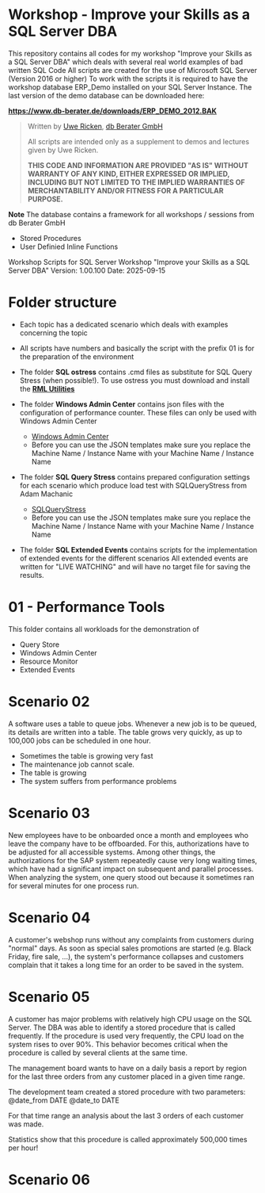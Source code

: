 # Workshop - Improve your Skills as a SQL Server DBA
This repository contains all codes for my workshop "Improve your Skills as a SQL Server DBA" which deals with several real world examples of bad written SQL Code
All scripts are created for the use of Microsoft SQL Server (Version 2016 or higher)
To work with the scripts it is required to have the workshop database ERP_Demo installed on your SQL Server Instance.
The last version of the demo database can be downloaded here:

**https://www.db-berater.de/downloads/ERP_DEMO_2012.BAK**

> Written by
>	[Uwe Ricken](https://www.db-berater.de/uwe-ricken/), 
>	[db Berater GmbH](https://db-berater.de)
> 
> All scripts are intended only as a supplement to demos and lectures
> given by Uwe Ricken.  
>   
> **THIS CODE AND INFORMATION ARE PROVIDED "AS IS" WITHOUT WARRANTY OF 
> ANY KIND, EITHER EXPRESSED OR IMPLIED, INCLUDING BUT NOT LIMITED 
> TO THE IMPLIED WARRANTIES OF MERCHANTABILITY AND/OR FITNESS FOR A
> PARTICULAR PURPOSE.**

**Note**
The database contains a framework for all workshops / sessions from db Berater GmbH
+ Stored Procedures
+ User Definied Inline Functions

Workshop Scripts for SQL Server Workshop "Improve your Skills as a SQL Server DBA"
Version:	1.00.100
Date:		2025-09-15

# Folder structure
+ Each topic has a dedicated scenario which deals with examples concerning the topic
+ All scripts have numbers and basically the script with the prefix 01 is for the preparation of the environment
+ The folder **SQL ostress** contains .cmd files as substitute for SQL Query Stress (when possible!).
   To use ostress you must download and install the **[RML Utilities](https://learn.microsoft.com/en-us/troubleshoot/sql/tools/replay-markup-language-utility)**
   
+ The folder **Windows Admin Center** contains json files with the configuration of performance counter. These files can only be used with Windows Admin Center
  - [Windows Admin Center](https://www.microsoft.com/en-us/windows-server/windows-admin-center)
  - Before you can use the JSON templates make sure you replace the Machine Name / Instance Name with your Machine Name / Instance Name
+ The folder **SQL Query Stress** contains prepared configuration settings for each scenario which produce load test with SQLQueryStress from Adam Machanic
  - [SQLQueryStress](https://github.com/ErikEJ/SqlQueryStress)
  - Before you can use the JSON templates make sure you replace the Machine Name / Instance Name with your Machine Name / Instance Name
+ The folder **SQL Extended Events** contains scripts for the implementation of extended events for the different scenarios
  All extended events are written for "LIVE WATCHING" and will have no target file for saving the results.

# 01 - Performance Tools
This folder contains all workloads for the demonstration of
+ Query Store
+ Windows Admin Center
+ Resource Monitor
+ Extended Events

# Scenario 02
A software uses a table to queue jobs. Whenever a new job is to be queued,
its details are written into a table. The table grows very quickly, as up to
100,000 jobs can be scheduled in one hour.

+ Sometimes the table is growing very fast
+ The maintenance job cannot scale.
+ The table is growing
+ The system suffers from performance problems

# Scenario 03
New employees have to be onboarded once a month and employees who leave the company have to be offboarded.
For this, authorizations have to be adjusted for all accessible systems. Among other things, the authorizations
for the SAP system repeatedly cause very long waiting times, which have had a significant impact on subsequent
and parallel processes. When analyzing the system, one query stood out because it sometimes ran for several
minutes for one process run.

# Scenario 04
A customer's webshop runs without any complaints from customers during "normal" days. As soon as special sales
promotions are started (e.g. Black Friday, fire sale, ...), the system's performance collapses and customers
complain that it takes a long time for an order to be saved in the system.

# Scenario 05
A customer has major problems with relatively high CPU usage on the SQL Server. The DBA was able to identify a stored procedure that is called frequently.
If the procedure is used very frequently, the CPU load on the system rises to over 90%. This behavior becomes critical when the procedure is called by several clients at the same time.

The management board wants to have on a daily basis a report by region for
the last three orders from any customer placed in a given time range.

The development team created a stored procedure with two parameters:
	@date_from	DATE
	@date_to	DATE

For that time range an analysis about the last 3 orders of each customer
was made.

Statistics show that this procedure is called approximately 500,000 times per hour!


# Scenario 06